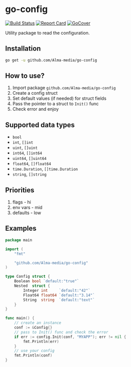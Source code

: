 # go-config

[![Build Status][circleci-badge]][circleci-link]
[![Report Card][report-badge]][report-link]
[![GoCover][cover-badge]][cover-link]

Utility package to read the configuration.

## Installation
```sh
go get -u github.com/Alma-media/go-config
```

## How to use?
1. Import package `github.com/Alma-media/go-config`
2. Create a config struct
3. Set default values (if needed) for struct fields
4. Pass the pointer to a struct to `Init()` func
5. Check error and enjoy

## Supported data types
- `bool`
- `int`, `[]int`
- `uint`, `[]uint`
- `int64`, `[]int64`
- `uint64`, `[]uint64`
- `float64`, `[]float64`
- `time.Duration`, `[]time.Duration`
- `string`, `[]string`

## Priorities
1. flags - hi
2. env vars - mid
3. defaults - low

## Examples
```go
package main

import (
	"fmt"

	"github.com/Alma-media/go-config"
)

type Config struct {
	Boolean bool `default:"true"`
	Nested  struct {
		Integer int     `default:"42"`
		Float64 float64 `default:"3.14"`
		String  string  `default:"text"`
	}
}

func main() {
	// create an instance
	conf := &Config{}
	// pass to Init() func and check the error
	if err := config.Init(conf, "MYAPP"); err != nil {
		fmt.Println(err)
	}
	// use your config
	fmt.Println(conf)
}
```

[circleci-badge]: https://circleci.com/gh/Alma-media/go-config.svg?style=shield
[circleci-link]: https://circleci.com/gh/Alma-media/go-config
[report-badge]: https://goreportcard.com/badge/github.com/Alma-media/go-config
[report-link]: https://goreportcard.com/report/github.com/Alma-media/go-config
[cover-badge]: https://gocover.io/_badge/github.com/Alma-media/go-config
[cover-link]: https://gocover.io/github.com/Alma-media/go-config
